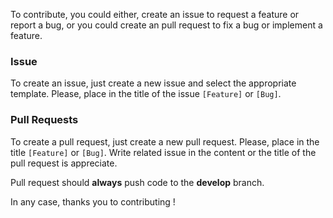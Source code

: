 To contribute, you could either, create an issue to request a feature or report a bug, or you could create an pull request to fix a bug or implement a feature.

### Issue

To create an issue, just create a new issue and select the appropriate template. Please, place in the title of the issue `[Feature]` or `[Bug]`.

### Pull Requests

To create a pull request, just create a new pull request. Please, place in the title `[Feature]` or `[Bug]`. Write related issue in the content or the title of the pull request is appreciate.

Pull request should **always** push code to the **develop** branch.


In any case, thanks you to contributing !
